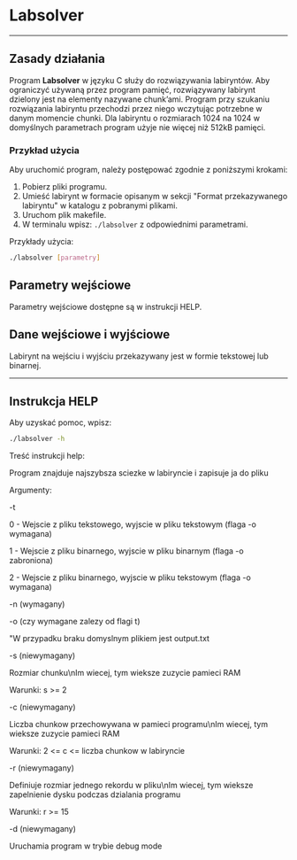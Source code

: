 
# Labsolver

---

## Zasady działania

Program **Labsolver** w języku C służy do rozwiązywania labiryntów. Aby ograniczyć używaną przez
program pamięć, rozwiązywany labirynt dzielony jest na elementy nazywane chunk’ami.
Program przy szukaniu rozwiązania labiryntu przechodzi przez niego wczytując potrzebne
w danym momencie chunki. Dla labiryntu o rozmiarach 1024 na 1024 w domyślnych parametrach program użyje nie
więcej niż 512kB pamięci.

### Przykład użycia

Aby uruchomić program, należy postępować zgodnie z poniższymi krokami:

1. Pobierz pliki programu.
2. Umieść labirynt w formacie opisanym w sekcji "Format przekazywanego labiryntu" w katalogu z pobranymi plikami.
3. Uruchom plik makefile.
4. W terminalu wpisz: `./labsolver` z odpowiednimi parametrami.

Przykłady użycia:
```bash
./labsolver [parametry]
```


## Parametry wejściowe 

Parametry wejściowe dostępne są w instrukcji HELP.

## Dane wejściowe i wyjściowe

Labirynt na wejściu i wyjściu przekazywany jest w formie tekstowej lub binarnej.


---

## Instrukcja HELP

Aby uzyskać pomoc, wpisz:
```bash
./labsolver -h
```

Treść instrukcji help:

Program znajduje najszybsza sciezke w labiryncie i zapisuje ja do pliku


Argumenty:

-t <tryb pracy>

0 - Wejscie z pliku tekstowego, wyjscie w pliku tekstowym (flaga -o wymagana)

1 - Wejscie z pliku binarnego, wyjscie w pliku binarnym (flaga -o zabroniona)

2 - Wejscie z pliku binarnego, wyjscie w pliku tekstowym (flaga -o wymagana)



-n <nazwa pliku z labiryntem> (wymagany)
	

-o <nazwa pliku wynikowego> (czy wymagane zalezy od flagi t)

"W przypadku braku domyslnym plikiem jest output.txt
	

-s <rozmiar chunku> (niewymagany)

Rozmiar chunku\nIm wiecej, tym wieksze zuzycie pamieci RAM

Warunki: s >= 2
	

-c <rozmiar cache> (niewymagany)

Liczba chunkow przechowywana w pamieci programu\nIm wiecej, tym wieksze zuzycie pamieci RAM

Warunki: 2 <= c <= liczba chunkow w labiryncie
	

-r <rozmiar rekordu> (niewymagany)

Definiuje rozmiar jednego rekordu w pliku\nIm wiecej, tym wieksze zapelnienie dysku podczas dzialania programu

Warunki: r >= 15
	

-d (niewymagany)

Uruchamia program w trybie debug mode
